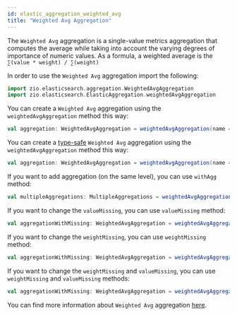 ```yaml
---
id: elastic_aggregation_weighted_avg
title: "Weighted Avg Aggregation"
---
```


The `Weighted Avg` aggregation is a single-value metrics aggregation that computes the average while taking into account the varying degrees of importance of numeric values. As a formula, a weighted average is the `∑(value * weight) / ∑(weight)`

In order to use the `Weighted Avg` aggregation import the following:
```scala
import zio.elasticsearch.aggregation.WeightedAvgAggregation
import zio.elasticsearch.ElasticAggregation.weightedAvgAggregation
```

You can create a `Weighted Avg` aggregation using the `weightedAvgAggregation` method this way:
```scala
val aggregation: WeightedAvgAggregation = weightedAvgAggregation(name = "weightedAvgAggregation", valueField = "doubleField", weightField = "intField")
```

You can create a [type-safe](https://lambdaworks.github.io/zio-elasticsearch/overview/overview_zio_prelude_schema) `Weighted Avg` aggregation using the `weightedAvgAggregation` method this way:
```scala
val aggregation: WeightedAvgAggregation = weightedAvgAggregation(name = "weightedAvgAggregation", valueField = Document.doubleField, weightField = Document.intField)
```

If you want to add aggregation (on the same level), you can use `withAgg` method:
```scala
val multipleAggregations: MultipleAggregations = weightedAvgAggregation(name = "weightedAvgAggregation", valueField = Document.intField, weightField = Document.doubleField).withAgg(weightedAvgAggregation(name = "weightedAvgAggregation", valueField = Document.doubleField, weightField = Document.intField))
```

If you want to change the `valueMissing`, you can use `valueMissing` method:
```scala
val aggregationWithMissing: WeightedAvgAggregation = weightedAvgAggregation(name = "weightedAvgAggregation", field = Document.intField).valueMissing(10.0)
```

If you want to change the `weightMissing`, you can use `weightMissing` method:
```scala
val aggregationWithMissing: WeightedAvgAggregation = weightedAvgAggregation(name = "weightedAvgAggregation", field = Document.intField).weightMissing(5.0)
```

If you want to change the `weightMissing` and `valueMissing`, you can use `weightMissing` and `valueMissing` methods:
```scala
val aggregationWithMissing: WeightedAvgAggregation = weightedAvgAggregation(name = "weightedAvgAggregation", field = Document.intField).weightMissing(10.0).valueMissing(5.0)
```

You can find more information about `Weighted Avg` aggregation [here](https://www.elastic.co/guide/en/elasticsearch/reference/current/search-aggregations-metrics-weight-avg-aggregation.html).
